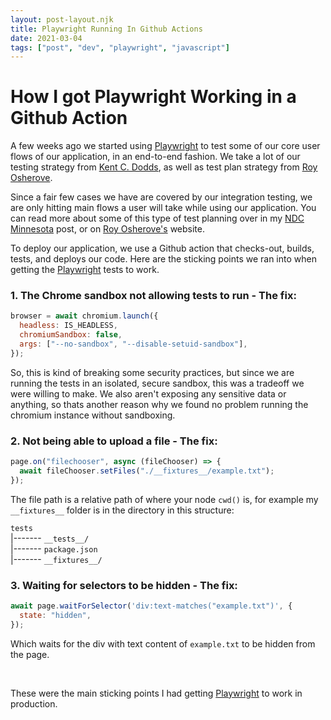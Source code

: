```yaml
---
layout: post-layout.njk
title: Playwright Running In Github Actions
date: 2021-03-04
tags: ["post", "dev", "playwright", "javascript"]
---
```


# How I got Playwright Working in a Github Action

<!-- Excerpt Start -->

A few weeks ago we started using [Playwright](https://playwright.dev) to test some of our core user flows of our application, in an end-to-end fashion. We take a lot of our testing strategy from [Kent C. Dodds](https://kentcdodds.com/), as well as test plan strategy from [Roy Osherove](https://osherove.com/).

<!-- Excerpt End -->

Since a fair few cases we have are covered by our integration testing, we are only hitting main flows a user will take while using our application. You can read more about some of this type of test planning over in my [NDC Minnesota](/posts/ndc-minnesota-2020) post, or on [Roy Osherove's](https://osherove.com/) website.

To deploy our application, we use a Github action that checks-out, builds, tests, and deploys our code. Here are the sticking points we ran into when getting the [Playwright](https://playwright.dev) tests to work.

### 1. The Chrome sandbox not allowing tests to run - The fix:

```js
browser = await chromium.launch({
  headless: IS_HEADLESS,
  chromiumSandbox: false,
  args: ["--no-sandbox", "--disable-setuid-sandbox"],
});
```

So, this is kind of breaking some security practices, but since we are running the tests in an isolated, secure sandbox, this was a tradeoff we were willing to make. We also aren't exposing any sensitive data or anything, so thats another reason why we found no problem running the chromium instance without sandboxing.

### 2. Not being able to upload a file - The fix:

```js
page.on("filechooser", async (fileChooser) => {
  await fileChooser.setFiles("./__fixtures__/example.txt");
});
```

The file path is a relative path of where your node `cwd()` is, for example my `__fixtures__` folder is in the directory in this structure:

`tests` <br>
|------- `__tests__/`<br>
|------- `package.json`<br>
|------- `__fixtures__/`<br>

### 3. Waiting for selectors to be hidden - The fix:

```js
await page.waitForSelector('div:text-matches("example.txt")', {
  state: "hidden",
});
```

Which waits for the div with text content of `example.txt` to be hidden from the page.

<br />

These were the main sticking points I had getting [Playwright](https://playwright.dev) to work in production.
